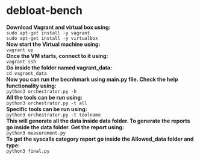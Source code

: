 # debloat-bench<br>
**Download Vagrant and virtual box using:**<br>
```sudo apt-get install -y vagrant```<br>
```sudo apt-get install -y virtualbox```
<br>
**Now start the Virtual machine using:**<br>
```vagrant up```
<br>
**Once the VM starts, connect to it using:**<br>
```vagrant ssh```
<br>
**Go inside the folder named vagrant_data:**<br>
```cd vagrant_data```
<br>
**Now you can run the becnhmark using main.py file. Check the help functionality using:**<br>
```python3 orchestrator.py -h```<br>
**All the tools can be run using:**<br>
```python3 orchestrator.py -t all```<br>
**Specific tools can be run using:**<br>
```python3 orchestrator.py -t toolname```<br>
**This will generate all the data inside data folder. To generate the reports go inside the data folder. Get the report using:** <br>
```python3 measurement.py```<br>
**To get the syscalls category report go inside the Allowed_data folder and type:** <br>
```python3 final.py```<br>
